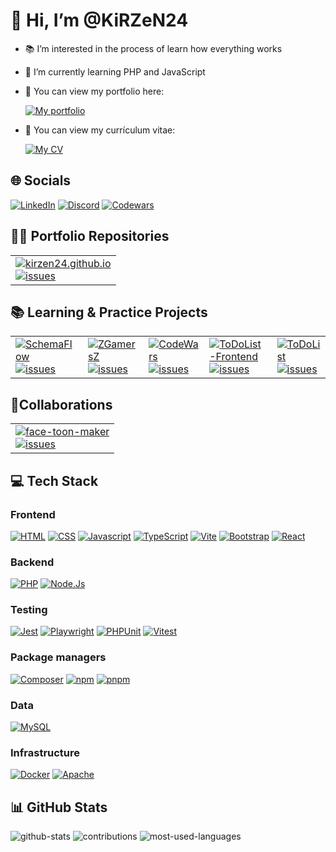 # 👋 Hi, I’m @KiRZeN24

- 📚 I’m interested in the process of learn how everything works
- 🌱 I’m currently learning PHP and JavaScript

- 👀 You can view my portfolio here:

    [![My portfolio](https://img.shields.io/badge/My%20portfolio-%230077B5.svg)](https://kirzen24.github.io/)

- 👀 You can view my currículum vitae:
  
    [![My CV](https://img.shields.io/badge/My%20CV-%230077B5.svg)](https://kirzen24.github.io/cv.html)

## 🌐 Socials

[![LinkedIn](https://img.shields.io/badge/LinkedIn-%230077B5.svg?logo=linkedin&logoColor=white)](https://www.linkedin.com/in/carlos-javier-rufo-cabrera-687609239/)
[![Discord](https://img.shields.io/badge/KiRZeN24%234611-%235865F2.svg?logo=discord&logoColor=white)](https://discord.com/users/KiRZeN24#4611)
[![Codewars](https://www.codewars.com/users/KiRZeN24/badges/micro)](https://www.codewars.com/users/KiRZeN24)

## 👨‍💻 Portfolio Repositories

<div>
    <table>
        <tr>
            <td>
                <a href="https://github.com/KiRZeN24/kirzen24.github.io">
                    <img src="https://img.shields.io/badge/kirzen24.github.io-0078D7.svg?logo=github&logoColor=white&style=flat" alt="kirzen24.github.io">
                </a>
                <br>
                <a href="https://github.com/KiRZeN24/kirzen24.github.io/issues">
                    <img src="https://img.shields.io/github/issues-raw/kirzen24/kirzen24.github.io.svg?style=flat&logo=github&logoColor=white" alt="issues">
                </a>
            </td>
        </tr>
    </table>
</div>

## 📚 Learning & Practice Projects

<div>
    <table>
        <tr>
            <td>
                <a href="https://github.com/KiRZeN24/SchemaFlow">
                    <img src="https://img.shields.io/badge/SchemaFlow-0078D7.svg?logo=github&logoColor=white&style=flat" alt="SchemaFlow">
                </a>
                <br>
                <a href="https://github.com/KiRZeN24/SchemaFlow/issues">
                    <img src="https://img.shields.io/github/issues-raw/KiRZeN24/SchemaFlow.svg?style=flat&logo=github&logoColor=white" alt="issues">
                </a>
            </td>
            <td>
                <a href="https://github.com/KiRZeN24/ZGamersZ">
                    <img src="https://img.shields.io/badge/ZGamersZ-0078D7.svg?logo=github&logoColor=white&style=flat" alt="ZGamersZ">
                </a>
                <br>
                <a href="https://github.com/KiRZeN24/ZGamersZ/issues">
                    <img src="https://img.shields.io/github/issues-raw/KiRZeN24/ZGamersZ.svg?style=flat&logo=github&logoColor=white" alt="issues">
                </a>
            </td>
            <td>
                <a href="https://github.com/KiRZeN24/CodeWars">
                    <img src="https://img.shields.io/badge/CodeWars-0078D7.svg?logo=github&logoColor=white&style=flat" alt="CodeWars">
                </a>
                <br>
                <a href="https://github.com/KiRZeN24/CodeWars/issues">
                    <img src="https://img.shields.io/github/issues-raw/KiRZeN24/CodeWars.svg?style=flat&logo=github&logoColor=white" alt="issues">
                </a>
            </td>
            <td>
                <a href="https://github.com/KiRZeN24/ToDoList-Frontend">
                    <img src="https://img.shields.io/badge/ToDoListFrontend-0078D7.svg?logo=github&logoColor=white&style=flat" alt="ToDoList-Frontend">
                </a>
                <br>
                <a href="https://github.com/KiRZeN24/ToDoList-Frontend/issues">
                    <img src="https://img.shields.io/github/issues-raw/KiRZeN24/ToDoList-Frontend.svg?style=flat&logo=github&logoColor=white" alt="issues">
                </a>
            </td>
            <td>
                <a href="https://github.com/KiRZeN24/ToDoList">
                    <img src="https://img.shields.io/badge/ToDoList-0078D7.svg?logo=github&logoColor=white&style=flat" alt="ToDoList">
                </a>
                <br>
                <a href="https://github.com/KiRZeN24/ToDoList/issues">
                    <img src="https://img.shields.io/github/issues-raw/KiRZeN24/ToDoList.svg?style=flat&logo=github&logoColor=white" alt="issues">
                </a>
            </td>
        </tr>
    </table>
</div>

## 🤝Collaborations

<div>
  <table>
    <tr>
      <td>
        <a href="https://github.com/KiRZeN24/face-toon-maker">
          <img src="https://img.shields.io/badge/face--toon--maker-0078D7.svg?logo=github&logoColor=white&style=flat" alt="face-toon-maker">
        </a>
        <br>
        <a href="https://github.com/KiRZeN24/face-toon-maker/issues">
          <img src="https://img.shields.io/github/issues-raw/KiRZeN24/face-toon-maker.svg?style=flat&logo=github&logoColor=white" alt="issues">
        </a>
      </td>
    </tr>
  </table>
</div>

## 💻 Tech Stack

### Frontend
[![HTML](https://img.shields.io/badge/HTML-E34F26?style=flat&logo=html5&logoColor=white)](https://github.com/KiRZeN24)
[![CSS](https://img.shields.io/badge/CSS-1572B6?style=flat&logo=css3&logoColor=white)](https://github.com/KiRZeN24)
[![Javascript](https://img.shields.io/badge/javascript-%23323330.svg?logo=javascript&logoColor=%23F7DF1E&style=flat)](https://github.com/KiRZeN24)
[![TypeScript](https://img.shields.io/badge/typescript-%23007ACC.svg?style=for-the-badge&logo=typescript&logoColor=white&style=flat)](https://github.com/KiRZeN24)
[![Vite](https://img.shields.io/badge/Vite-646CFF?logo=vite&logoColor=fff&style=flat)](https://github.com/KiRZeN24)
[![Bootstrap](https://img.shields.io/badge/bootstrap-%23563D7C.svg?logo=bootstrap&logoColor=white&style=flat)](https://github.com/KiRZeN24)
[![React](https://img.shields.io/badge/React-20232A?logo=react&logoColor=61DAFB&style=flat)](https://github.com/KiRZeN24)

### Backend

[![PHP](https://img.shields.io/badge/php-%23777BB4.svg?logo=php&logoColor=white&style=flat)](https://github.com/KiRZeN24)
[![Node.Js](https://img.shields.io/badge/Node.js-339933.svg?logo=nodedotjs&logoColor=white&style=flat)](https://github.com/KiRZeN24)

### Testing

[![Jest](https://img.shields.io/badge/Jest-C21325?style=flat&logo=jest&logoColor=white)](https://jestjs.io)
[![Playwright](https://img.shields.io/badge/Playwright-333333?style=flat&logo=playwright&logoColor=white)](https://playwright.dev)
[![PHPUnit](https://img.shields.io/badge/PHPUnit-003b5c?style=flat&logo=phpunit&logoColor=white)](https://phpunit.de)
[![Vitest](https://img.shields.io/badge/Vitest-3498db?style=flat&logo=Vitest&logoColor=white)](https://vitest.dev/)

### Package managers

[![Composer](https://img.shields.io/badge/Composer-885630?logo=composer&logoColor=fff&style=flat)](https://github.com/KiRZeN24)
[![npm](https://img.shields.io/badge/npm-CB3837?logo=npm&logoColor=fff&style=flat)](https://github.com/KiRZeN24)
[![pnpm](https://img.shields.io/badge/pnpm-F69220?logo=pnpm&logoColor=fff&style=flat)](https://github.com/KiRZeN24)

### Data

[![MySQL](https://img.shields.io/badge/mysql-%2300f.svg?logo=mysql&logoColor=white&style=flat)](https://github.com/KiRZeN24)

### Infrastructure

[![Docker](https://img.shields.io/badge/docker-%230db7ed.svg?logo=docker&logoColor=white&style=flat)](https://github.com/KiRZeN24)
[![Apache](https://img.shields.io/badge/apache-%23D42029.svg?logo=apache&logoColor=white&style=flat)](https://github.com/KiRZeN24)


## 📊 GitHub Stats

![github-stats](https://github-readme-stats.vercel.app/api?username=KiRZeN24&theme=dark&hide_border=false&include_all_commits=true&count_private=true)
![contributions](https://github-readme-streak-stats.herokuapp.com/?user=KiRZeN24&theme=dark&hide_border=false)
![most-used-languages](https://github-readme-stats.vercel.app/api/top-langs/?username=KiRZeN24&theme=dark&hide_border=false&include_all_commits=true&count_private=true&layout=compact)
